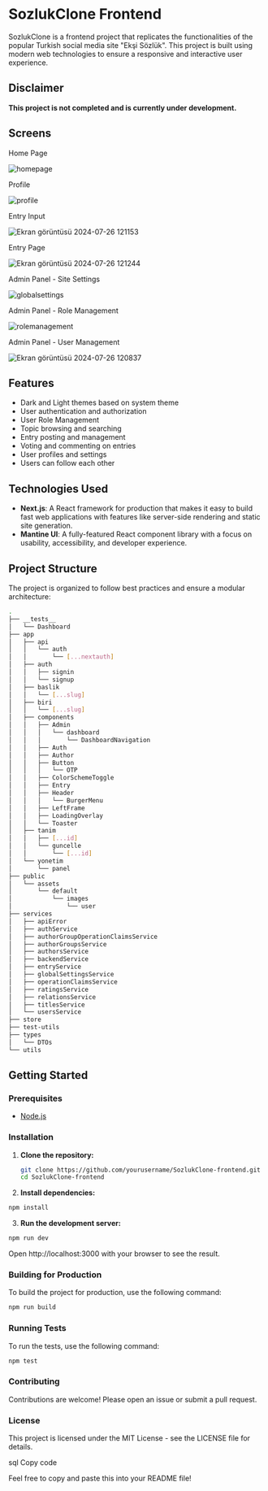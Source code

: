 # SozlukClone Frontend

SozlukClone is a frontend project that replicates the functionalities of the popular Turkish social media site "Ekşi Sözlük". This project is built using modern web technologies to ensure a responsive and interactive user experience.

## Disclaimer

**This project is not completed and is currently under development.**

## Screens

Home Page

![homepage](https://github.com/user-attachments/assets/44a1e6e7-9f63-4e0a-9e25-fce8b95b7712)

Profile

![profile](https://github.com/user-attachments/assets/9de1b9b8-58bd-4e4c-8353-c884452635d3)

Entry Input

![Ekran görüntüsü 2024-07-26 121153](https://github.com/user-attachments/assets/fa698aed-b639-45cc-8fbd-67b4c8f7c0ce)

Entry Page

![Ekran görüntüsü 2024-07-26 121244](https://github.com/user-attachments/assets/96e9d51d-7b6c-43d3-97c3-f20e2794f727)

Admin Panel - Site Settings

![globalsettings](https://github.com/user-attachments/assets/0be2ff2d-fbd6-428f-b83c-3e684e424c8c)

Admin Panel - Role Management

![rolemanagement](https://github.com/user-attachments/assets/53a58319-9fe8-4546-84bc-66e276478837)

Admin Panel - User Management

![Ekran görüntüsü 2024-07-26 120837](https://github.com/user-attachments/assets/aae0b268-7f24-45a7-bc99-165fa08883f8)


## Features

- Dark and Light themes based on system theme
- User authentication and authorization
- User Role Management
- Topic browsing and searching
- Entry posting and management
- Voting and commenting on entries
- User profiles and settings
- Users can follow each other


## Technologies Used

- **Next.js**: A React framework for production that makes it easy to build fast web applications with features like server-side rendering and static site generation.
- **Mantine UI**: A fully-featured React component library with a focus on usability, accessibility, and developer experience.

## Project Structure

The project is organized to follow best practices and ensure a modular architecture:

```sh
.
├── __tests__
│   └── Dashboard
├── app
│   ├── api
│   │   └── auth
│   │       └── [...nextauth]
│   ├── auth
│   │   ├── signin
│   │   └── signup
│   ├── baslik
│   │   └── [...slug]
│   ├── biri
│   │   └── [...slug]
│   ├── components
│   │   ├── Admin
│   │   │   └── dashboard
│   │   │       └── DashboardNavigation
│   │   ├── Auth
│   │   ├── Author
│   │   ├── Button
│   │   │   └── OTP
│   │   ├── ColorSchemeToggle
│   │   ├── Entry
│   │   ├── Header
│   │   │   └── BurgerMenu
│   │   ├── LeftFrame
│   │   ├── LoadingOverlay
│   │   └── Toaster
│   ├── tanim
│   │   ├── [...id]
│   │   └── guncelle
│   │       └── [...id]
│   └── yonetim
│       └── panel
├── public
│   └── assets
│       └── default
│           └── images
│               └── user
├── services
│   ├── apiError
│   ├── authService
│   ├── authorGroupOperationClaimsService
│   ├── authorGroupsService
│   ├── authorsService
│   ├── backendService
│   ├── entryService
│   ├── globalSettingsService
│   ├── operationClaimsService
│   ├── ratingsService
│   ├── relationsService
│   ├── titlesService
│   └── usersService
├── store
├── test-utils
├── types
│   └── DTOs
└── utils
```

## Getting Started

### Prerequisites

- [Node.js](https://nodejs.org/en/download/)

### Installation

1. **Clone the repository:**
   ```sh
   git clone https://github.com/yourusername/SozlukClone-frontend.git
   cd SozlukClone-frontend
2. **Install dependencies:**
  ```sh
  npm install
  ```

3. **Run the development server:**
  ```sh
  npm run dev
  ```
Open http://localhost:3000 with your browser to see the result.

### Building for Production
To build the project for production, use the following command:

  ```sh
  npm run build
  ```

### Running Tests
To run the tests, use the following command:

  ```sh
  npm test
  ```

### Contributing
Contributions are welcome! Please open an issue or submit a pull request.

### License
This project is licensed under the MIT License - see the LICENSE file for details.

sql
Copy code

Feel free to copy and paste this into your README file!
